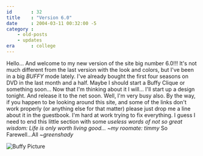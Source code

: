 ```yaml
---
id       : 32
title    : "Version 6.0"
date     : 2004-03-11 00:32:00 -5
category :
    - old-posts
    - updates
era      : college
---
```


Hello...  And welcome to my new version of the site big number 6.0!!!  It's not much different from the last version with the look and colors, but I've been in a big <em> BUFFY</em> mode lately.  I've already bought the first four seasons on DVD in the last month and a half.  Maybe I should start a Buffy Clique or something soon...  Now that I'm thinking about it I will...  I'll start up a design tonight.  And release it to the net soon.  Well, I'm very busy also.  By the way, if you happen to be looking around this site, and some of the links don't work properly (or anything else for that matter) please just drop me a line about it in the guestbook.  I'm hard at work trying to fix everything.  I guess I need to end this little section with some <i> useless words of not so great wisdom:</i> <em>Life is only worth living good...  ~my roomate: timmy</em>
So Farewell...All  <em> ~greenshady</em>

<img id="image343" class="floatLeft" alt="Buffy Picture" src="/wordpress/wp-content/uploads/2007/01/buffy01122.jpg" />
